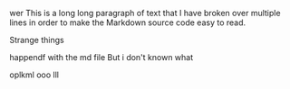 wer
This is a long long paragraph of text
that I have broken over multiple lines
in order to make the Markdown source
code easy to read.

Strange things

happendf
with the md file
But i don't known
what

oplkml
ooo
lll





